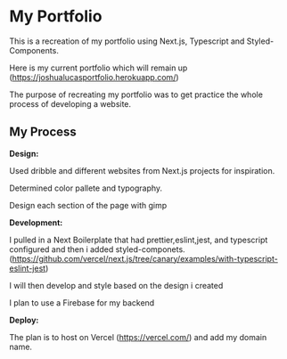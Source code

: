 # My Portfolio

This is a recreation of my portfolio using Next.js, Typescript and Styled-Components.

Here is my current portfolio which will remain up (https://joshualucasportfolio.herokuapp.com/)

The purpose of recreating my portfolio was to get practice the whole process of developing a website.

## My Process

**Design:**

 Used dribble and different websites from Next.js projects for inspiration.

Determined color pallete and typography.

Design each section of the page with gimp

**Development:**

I pulled in a Next Boilerplate that had prettier,eslint,jest, and typescript configured and then i added styled-componets.
  (https://github.com/vercel/next.js/tree/canary/examples/with-typescript-eslint-jest)

I will then develop and style based on the design i created

I plan to use a Firebase for my backend

**Deploy:**

The plan is to host on Vercel <a>(https://vercel.com/)</a> and add my domain name.
